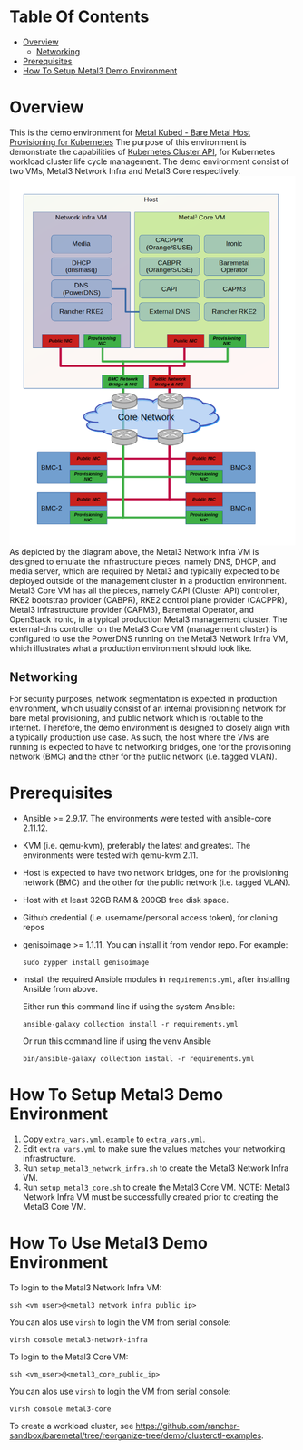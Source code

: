 # Table Of Contents

- [Overview](#overview)
  - [Networking](#networking)
- [Prerequisites](#prerequisites)
- [How To Setup Metal3 Demo Environment](#how_to_setup_metal3_demo)

# Overview <a name="overview" />

This is the demo environment for
[Metal Kubed - Bare Metal Host Provisioning for Kubernetes][metal3]
The purpose of this environment is demonstrate the capabilities
of [Kubernetes Cluster API][CAPI], for Kubernetes workload cluster
life cycle management. The demo environment consist of two VMs,
Metal3 Network Infra and Metal3 Core respectively.
![Metal3 Demo Overview](images/Metal3-Demo-Overview.png)
As depicted by the diagram above, the Metal3 Network Infra VM is designed
to emulate the infrastructure pieces, namely DNS, DHCP, and media server,
which are required by Metal3 and typically expected to be deployed outside
of the management cluster in a production environment. Metal3 Core VM has
all the pieces, namely CAPI (Cluster API) controller, RKE2 bootstrap provider
(CABPR), RKE2 control plane provider (CACPPR),
Metal3 infrastructure provider (CAPM3), Baremetal Operator, and
OpenStack Ironic, in a typical production Metal3 management cluster.
The external-dns controller on the Metal3 Core VM (management cluster)
is configured to use the PowerDNS running on the Metal3 Network Infra VM,
which illustrates what a production environment should look like.

## Networking <a name="networking" />

For security purposes, network segmentation is expected in production
environment, which usually consist of an internal provisioning network
for bare metal provisioning, and public network which is routable to
the internet. Therefore, the demo environment is designed to closely
align with a typically production use case. As such, the host where
the VMs are running is expected to have to networking bridges,
one for the provisioning network (BMC) and the other for the
public network (i.e. tagged VLAN).

# Prerequisites <a name="prerequisites" />

* Ansible >= 2.9.17. The environments were tested with ansible-core 2.11.12.
* KVM (i.e. qemu-kvm), preferably the latest and greatest. The environments
  were tested with qemu-kvm 2.11.
* Host is expected to have two network bridges, one for the provisioning
  network (BMC) and the other for the public network (i.e. tagged VLAN).
* Host with at least 32GB RAM & 200GB free disk space.
* Github credential (i.e. username/personal access token), for cloning repos
* genisoimage >= 1.1.11. You can install it from vendor repo. For example:

  ```console
  sudo zypper install genisoimage
  ```

* Install the required Ansible modules in `requirements.yml`, after
  installing Ansible from above.

  Either run this command line if using the system Ansible:
  ```console
  ansible-galaxy collection install -r requirements.yml
  ```

  Or run this command line if using the venv Ansible
  ```console
  bin/ansible-galaxy collection install -r requirements.yml
  ```

# How To Setup Metal3 Demo Environment <a name="how_to_setup_metal3_demo" />

1. Copy `extra_vars.yml.example` to `extra_vars.yml`.
2. Edit `extra_vars.yml` to make sure the values matches your
   networking infrastructure.
3. Run `setup_metal3_network_infra.sh` to create the Metal3 Network Infra VM.
4. Run `setup_metal3_core.sh` to create the Metal3 Core VM.
   NOTE: Metal3 Network Infra VM must be successfully created prior to creating
   the Metal3 Core VM.

# How To Use Metal3 Demo Environment <a name="how_to_use_metal3_demo" />

To login to the Metal3 Network Infra VM:

```console
ssh <vm_user>@<metal3_network_infra_public_ip>
```

You can alos use `virsh` to login the VM from serial console:

```console
virsh console metal3-network-infra
```

To login to the Metal3 Core VM:

```console
ssh <vm_user>@<metal3_core_public_ip>
```

You can alos use `virsh` to login the VM from serial console:

```console
virsh console metal3-core
```

To create a workload cluster, see https://github.com/rancher-sandbox/baremetal/tree/reorganize-tree/demo/clusterctl-examples.

[CAPI]: https://cluster-api.sigs.k8s.io/introduction.html
[cloud_init_network_config]: https://cloudinit.readthedocs.io/en/latest/reference/network-config.html
[metal3]: https://github.com/metal3-io
